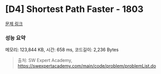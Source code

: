 # [D4] Shortest Path Faster - 1803 

[문제 링크](https://swexpertacademy.com/main/code/problem/problemDetail.do?contestProbId=AV4yBSgaCaYDFAUx) 

### 성능 요약

메모리: 123,844 KB, 시간: 658 ms, 코드길이: 2,236 Bytes



> 출처: SW Expert Academy, https://swexpertacademy.com/main/code/problem/problemList.do